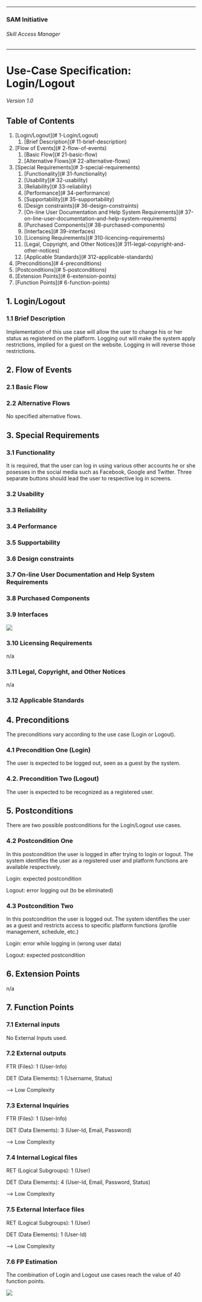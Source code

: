 * * *

### SAM Initiative

###### Skill Access Manager

* * *

# Use-Case Specification: Login/Logout

###### Version 1.0

## Table of Contents

1.  [Login/Logout](# 1-Login/Logout)
    1.  [Brief Description](# 11-brief-description)
2.  [Flow of Events](# 2-flow-of-events)
    1.  [Basic Flow](# 21-basic-flow)
    2.  [Alternative Flows](# 22-alternative-flows)
3.  [Special Requirements](# 3-special-requirements)
    1.  [Functionality](# 31-functionality)
    2.  [Usability](# 32-usability)
    3.  [Reliability](# 33-reliability)
    4.  [Performance](# 34-performance)
    5.  [Supportability](# 35-supportability)
    6.  [Design constraints](# 36-design-constraints)
    7.  [On-line User Documentation and Help System Requirements](# 37-on-line-user-documentation-and-help-system-requirements)
    8.  [Purchased Components](# 38-purchased-components)
    9.  [Interfaces](# 39-interfaces)
    10.  [Licensing Requirements](# 310-licencing-requirements)
    11.  [Legal, Copyright, and Other Notices](# 311-legal-copyright-and-other-notices)
    12.  [Applicable Standards](# 312-applicable-standards)
4.  [Preconditions](# 4-preconditions)
5.  [Postconditions](# 5-postconditions)
6.  [Extension Points](# 6-extension-points)
7.  [Function Points](# 6-function-points)

## 1\. Login/Logout

### 1.1 Brief Description

Implementation of this use case will allow the user to change his or her status as registered on the platform. Logging out will make the system apply restrictions, implied for a guest on the website. Logging in will reverse those restrictions.

## 2\. Flow of Events

### 2.1 Basic Flow

### 2.2 Alternative Flows

No specified alternative flows.

## 3\. Special Requirements

### 3.1 Functionality

It is required, that the user can log in using various other accounts he or she posesses in the social media such as Facebook, Google and Twitter. Three separate buttons should lead the user to respective log in screens.

### 3.2 Usability

### 3.3 Reliability

### 3.4 Performance

### 3.5 Supportability

### 3.6 Design constraints

### 3.7 On-line User Documentation and Help System Requirements

### 3.8 Purchased Components

### 3.9 Interfaces

![](wf_login-logout.png)

### 3.10 Licensing Requirements

n/a

### 3.11 Legal, Copyright, and Other Notices

n/a

### 3.12 Applicable Standards

## 4\. Preconditions

The preconditions vary according to the use case (Login or Logout).

### 4.1 Precondition One (Login)

The user is expected to be logged out, seen as a guest by the system.

### 4.2\. Precondition Two (Logout)

The user is expected to be recognized as a registered user.

## 5\. Postconditions

There are two possible postconditions for the Login/Logout use cases.

### 4.2 Postcondition One

In this postcondition the user is logged in after trying to login or logout. The system identifies the user as a registered user and platform functions are available respectively.

Login: expected postcondition

Logout: error logging out (to be eliminated)

### 4.3 Postcondition Two

In this postcondition the user is logged out. The system identifies the user as a guest and restricts access to specific platform functions (profile management, schedule, etc.)

Login: error while logging in (wrong user data)

Logout: expected postcondition

## 6\. Extension Points

n/a

## 7\. Function Points

### 7.1 External inputs

No External Inputs used.

### 7.2 External outputs

FTR (Files): 1 (User-Info)

DET (Data Elements): 1 (Username, Status)

--> Low Complexity

### 7.3 External Inquiries

FTR (Files): 1 (User-Info)

DET (Data Elements): 3 (User-Id, Email, Password)

--> Low Complexity

### 7.4 Internal Logical files

RET (Logical Subgroups): 1 (User)

DET (Data Elements): 4 (User-Id, Email, Password, Status)

--> Low Complexity

### 7.5 External Interface files

RET (Logical Subgroups): 1 (User)

DET (Data Elements): 1 (User-Id)

--> Low Complexity

### 7.6 FP Estimation

The combination of Login and Logout use cases reach the value of 40 function points.

![](fp_domain-characteristic_uc-2.png)